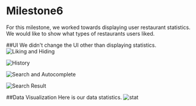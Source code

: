 # Milestone6

For this milestone, we worked towards displaying user restaurant statistics. We would like to show what types of restaurants users liked.

##UI
We didn't change the UI other than displaying statistics.
![Liking and Hiding](https://github.com/ruan-andy/COGS121/blob/master/milestone5/uiaction1.png)

![History](https://github.com/ruan-andy/COGS121/blob/master/milestone5/history_page.png)

![Search and Autocomplete](https://github.com/ruan-andy/COGS121/blob/master/milestone5/uiaction2.png)

![Search Result](https://github.com/ruan-andy/COGS121/blob/master/milestone5/search_result.png)

##Data Visualization
Here is our data statistics.
![stat](https://github.com/ruan-andy/COGS121/blob/master/milestone6/tins.png)
